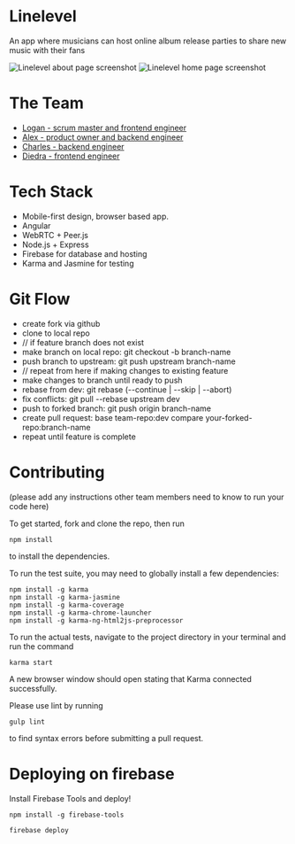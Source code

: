 # Linelevel
An app where musicians can host online album release parties to share new music with their fans


![Linelevel about page screenshot](http://i132.photobucket.com/albums/q17/dierat/software%20dev%20portfolio%20images/Screen%20Shot%202015-09-18%20at%206.02.07%20PM.png)
![Linelevel home page screenshot](http://i132.photobucket.com/albums/q17/dierat/software%20dev%20portfolio%20images/Screen%20Shot%202015-09-18%20at%206.02.20%20PM.png)


# The Team

- [Logan - scrum master and frontend engineer](https://github.com/xlogz)
- [Alex - product owner and backend engineer](https://github.com/al3xR)
- [Charles - backend engineer](https://github.com/ccrame)
- [Diedra - frontend engineer](https://github.com/dierat)


# Tech Stack

- Mobile-first design, browser based app.
- Angular
- WebRTC + Peer.js
- Node.js + Express
- Firebase for database and hosting
- Karma and Jasmine for testing


# Git Flow

- create fork via github
- clone to local repo
- // if feature branch does not exist
- make branch on local repo: git checkout -b branch-name
- push branch to upstream: git push upstream branch-name
- // repeat from here if making changes to existing feature
- make changes to branch until ready to push       
- rebase from dev:  git rebase (--continue | --skip | --abort)
- fix conflicts: git pull --rebase upstream dev
- push to forked branch: git push origin branch-name
- create pull request: base team-repo:dev compare your-forked-repo:branch-name
- repeat until feature is complete


# Contributing
(please add any instructions other team members need to know to run your code here)

To get started, fork and clone the repo, then run
```
npm install
```
to install the dependencies.



To run the test suite, you may need to globally install a few dependencies:

```
npm install -g karma
npm install -g karma-jasmine
npm install -g karma-coverage
npm install -g karma-chrome-launcher
npm install -g karma-ng-html2js-preprocessor
```
To run the actual tests, navigate to the project directory in your terminal and run the command
```
karma start
```
A new browser window should open stating that Karma connected successfully.


Please use lint by running
```
gulp lint
```
to find syntax errors before submitting a pull request.


# Deploying on firebase

Install Firebase Tools and deploy!

```
npm install -g firebase-tools

firebase deploy
```

